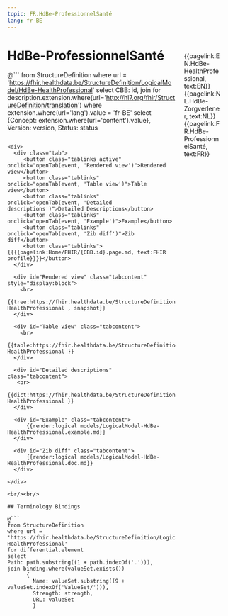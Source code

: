 ```yaml
---
topic: FR.HdBe-ProfessionnelSanté
lang: fr-BE
---
```


<div style="float:right;width:85px;padding:10px;margin:10">
<p>{{pagelink:EN.HdBe-HealthProfessional, text:EN}}  {{pagelink:NL.HdBe-Zorgverlener, text:NL}}  {{pagelink:FR.HdBe-ProfessionnelSanté, text:FR}}<p>
</div>

# HdBe-ProfessionnelSanté



@```
from StructureDefinition
where url = 'https://fhir.healthdata.be/StructureDefinition/LogicalModel/HdBe-HealthProfessional'
select 
CBB: id,
join for description.extension.where(url='http://hl7.org/fhir/StructureDefinition/translation') where extension.where(url='lang').value = 'fr-BE' select {Concept: extension.where(url='content').value}, 
Version: version,
Status: status
```

<div>
  <div class="tab">
     <button class="tablinks active" onclick="openTab(event, 'Rendered view')">Rendered view</button>
     <button class="tablinks" onclick="openTab(event, 'Table view')">Table view</button>
     <button class="tablinks" onclick="openTab(event, 'Detailed descriptions')">Detailed Descriptions</button>
     <button class="tablinks" onclick="openTab(event, 'Example')">Example</button>
     <button class="tablinks" onclick="openTab(event, 'Zib diff')">Zib diff</button>
     <button class="tablinks">{{{{pagelink:Home/FHIR/{CBB.id}.page.md, text:FHIR profile}}}}</button>
  </div>

  <div id="Rendered view" class="tabcontent" style="display:block">
    <br>
      {{tree:https://fhir.healthdata.be/StructureDefinition/LogicalModel/HdBe-HealthProfessional , snapshot}}
  </div>

  <div id="Table view" class="tabcontent">
    <br>
      {{table:https://fhir.healthdata.be/StructureDefinition/LogicalModel/HdBe-HealthProfessional }}
  </div>

  <div id="Detailed descriptions" class="tabcontent">
   <br>
      {{dict:https://fhir.healthdata.be/StructureDefinition/LogicalModel/HdBe-HealthProfessional }}
  </div>

  <div id="Example" class="tabcontent">
      {{render:logical models/LogicalModel-HdBe-HealthProfessional.example.md}}
  </div>

  <div id="Zib diff" class="tabcontent">
      {{render:logical models/LogicalModel-HdBe-HealthProfessional.doc.md}}
  </div>

</div>

<br/><br/> 

## Terminology Bindings

@```
from StructureDefinition
where url = 'https://fhir.healthdata.be/StructureDefinition/LogicalModel/HdBe-HealthProfessional'
for differential.element
select
Path: path.substring((1 + path.indexOf('.'))),
join binding.where(valueSet.exists())
      { 
        Name: valueSet.substring((9 + valueSet.indexOf('ValueSet/'))),
        Strength: strength,
        URL: valueSet
        }
```  